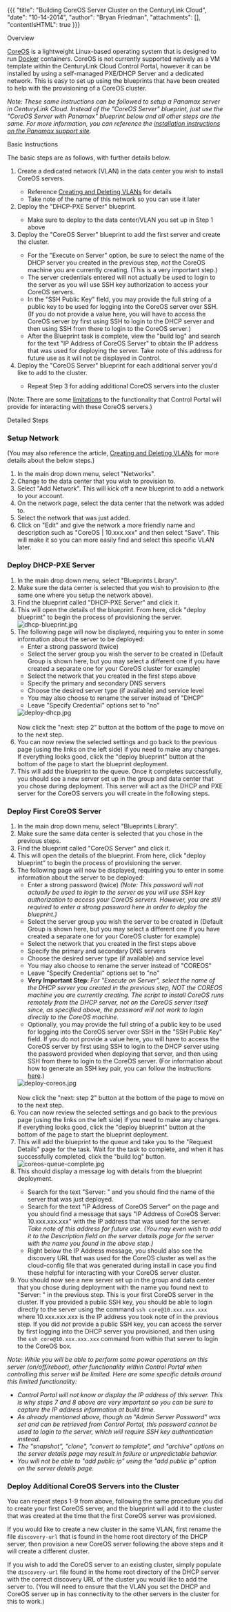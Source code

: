 {{{
  "title": "Building CoreOS Server Cluster on the CenturyLink Cloud",
  "date": "10-14-2014",
  "author": "Bryan Friedman",
  "attachments": [],
  "contentIsHTML": true
}}}

Overview
<p><a href="https://coreos.com/" target="_blank">CoreOS</a>&nbsp;is a lightweight Linux-based operating system that is designed to run&nbsp;<a href="https://www.docker.io/" target="_blank">Docker</a>&nbsp;containers. CoreOS is not currently supported natively
  as a VM template within the CenturyLink Cloud Control Portal, however it can be installed by using a self-managed PXE/DHCP Server and a dedicated network. This is easy to set up using the blueprints that have been created to help with the provisioning
  of a CoreOS cluster.</p>
<p><em>Note: These same instructions can be followed to setup a Panamax server in CenturyLink Cloud. Instead of the "CoreOS Server" blueprint, just use the "CoreOS Server with Panamax" blueprint below and all other steps are the same. For more information, you can reference the <a href="https://github.com/CenturyLinkLabs/panamax-ui/wiki/Installing-Panamax#centurylink-cloud" target="_blank">installation instructions on the Panamax support site</a>.</em>
</p>
Basic Instructions
<p>The basic steps are as follows, with further details below.</p>
<ol>
  <li>Create a dedicated network (VLAN) in the data center you wish to install CoreOS servers.</li>
  <ul>
    <li>Reference&nbsp;<a href="https://t3n.zendesk.com/entries/21806469-Creating-and-Deleting-VLANs">Creating and Deleting VLANs</a>&nbsp;for details</li>
    <li>Take note of the name of this network so you can use it later</li>
  </ul>
  <li>Deploy the "DHCP-PXE Server" blueprint.</li>
  <ul>
    <li>Make sure to deploy to the data center/VLAN you set up in Step 1 above</li>
  </ul>
  <li>Deploy the "CoreOS Server" blueprint to add the first server and create the cluster.</li>
  <ul>
    <li>For the "Execute on Server" option, be sure to select the name of the DHCP server you created in the previous step, <em>not</em> the CoreOS machine you are currently creating. (This is a very important step.)<strong><br /></strong>
    </li>
    <li>The server credentials entered will not actually be used to login to the server as you will use SSH key authorization to access your CoreOS servers.</li>
    <li>In the "SSH Public Key" field, you may provide the full string of a public key to be used for logging into the CoreOS server over SSH. (If you do not provide a value here, you will have to access the CoreOS server by first using SSH to login to the
      DHCP server and then using SSH from there to login to the CoreOS server.)</li>
    <li>After the Blueprint task is complete, view the "build log" and search for the text "IP Address of CoreOS Server" to obtain the IP address that was used for deploying the server.&nbsp;Take note of this address for future use as it will not be displayed
      in Control.</li>
  </ul>
  <li>Deploy the "CoreOS Server" blueprint for each additional server you'd like to add to the cluster.</li>
  <ul>
    <li>Repeat Step 3 for adding additional CoreOS servers into the cluster</li>
  </ul>
</ol>
<p>(Note: There are some <a href="#limitations">limitations</a>&nbsp;to the functionality that Control Portal will provide for interacting with these CoreOS servers.)</p>
Detailed Steps
<h3>Setup Network</h3>
<p>(You may also reference the article, <a href="https://t3n.zendesk.com/entries/21806469-Creating-and-Deleting-VLANs">Creating and Deleting VLANs</a> for more details about the below steps.)</p>
<ol>
  <li>In the main drop down menu, select "Networks".</li>
  <li>Change to the data center that you wish to provision to.</li>
  <li>Select "Add Network".&nbsp;This will kick off a new blueprint to add a network to your account.<strong><br /></strong>
  </li>
  <li>On the network page, select the data center that the network was added to.</li>
  <li>Select the network that was just added.</li>
  <li>Click on "Edit" and give the network a more friendly name and description such as "CoreOS | 10.xxx.xxx" and then select "Save". This will make it&nbsp;so you can more easily find and select this specific VLAN later.&nbsp;</li>
</ol>
<h3>Deploy DHCP-PXE Server</h3>
<ol>
  <li>In the main drop down menu, select "Blueprints Library".</li>
  <li>Make sure the data center is selected that you wish to provision to (the same one where you setup the network above).</li>
  <li>Find the blueprint called "DHCP-PXE Server" and click it.</li>
  <li>This will open the details of the blueprint. From here, click "deploy blueprint" to begin the process of provisioning the server.
    <br /><img src="https://t3n.zendesk.com/attachments/token/MLQZWQ2O9TaKVmU43Vlk11Arl/?name=dhcp-blueprint.jpg" alt="dhcp-blueprint.jpg" />
  </li>
  <li>The following page will now be displayed, requiring you to enter in some information about the server to be deployed:
    <ul>
      <li>Enter a strong password (twice)</li>
      <li>Select the server group you wish the server to be created in (Default Group is shown here, but you may select a different one if you have created a separate one for your CoreOS cluster for example)</li>
      <li>Select the network that you created in the first steps above</li>
      <li>Specify the primary and secondary DNS servers</li>
      <li>Choose the desired server type (if available) and service level</li>
      <li>You may also choose to rename the server instead of "DHCP"</li>
      <li>Leave "Specify Credential" options set to "no"</li>
    </ul>
    <img src="https://t3n.zendesk.com/attachments/token/dvPRI9TUAVdhfeXGfJVBGvfqt/?name=deploy-dhcp.jpg" alt="deploy-dhcp.jpg" />
    <br />
    <br />Now click the "next: step 2" button at the bottom of the page to move on to the next step.</li>
  <li>You can now review the selected settings and go back to the previous page (using the links on the left side) if you need to make any changes. If everything looks good, click the "deploy blueprint" button at the bottom of the page to start the blueprint
    deployment.</li>
  <li>This will add the blueprint to the queue. Once it completes successfully, you should see a new server set up in the group and data center that you chose during deployment. This server will act as the DHCP and PXE server for the CoreOS servers you will
    create in the following steps.</li>
</ol>
<h3>Deploy First CoreOS Server</h3>
<ol>
  <li>In the main drop down menu, select "Blueprints Library".</li>
  <li>Make sure the same data center is selected that you chose in the previous steps.</li>
  <li>Find the blueprint called "CoreOS Server" and click it.</li>
  <li>This will open the details of the blueprint. From here, click "deploy blueprint" to begin the process of provisioning the server.</li>
  <li>The following page will now be displayed, requiring you to enter in some information about the server to be deployed:
    <ul>
      <li>Enter a strong password (twice) <em>(Note: This password will not actually be used to login to the server as you will use SSH key authorization to access your CoreOS servers. However, you are still required to enter a strong password here in order to deploy the blueprint.)</em>
      </li>
      <li>Select the server group you wish the server to be created in (Default Group is shown here, but you may select a different one if you have created a separate one for your CoreOS cluster for example)</li>
      <li>Select the network that you created in the first steps above</li>
      <li>Specify the primary and secondary DNS servers</li>
      <li>Choose the desired server type (if available) and service level</li>
      <li>You may also choose to rename the server instead of "COREOS"</li>
      <li>Leave "Specify Credential" options set to "no"</li>
      <li><strong>Very Important Step: </strong><em>For "Execute on Server", select the name of the DHCP server you created in the previous step, NOT the COREOS machine you are currently creating. The script to install CoreOS runs remotely from the DHCP server, not on the CoreOS server itself since, as specified above, the password will not work to login directly to the CoreOS machine.</em>
      </li>
      <li>Optionally, you may provide the full string of a public key to be used for logging into the CoreOS server over SSH in the "SSH Public Key" field. If you do not provide a value here, you will have to access the CoreOS server by first using SSH to
        login to the DHCP server using the password provided when deploying that server, and then using SSH from there to login to the CoreOS server. (For information about how to generate an SSH key pair, you can follow the instructions <a href="http://git-scm.com/book/en/Git-on-the-Server-Generating-Your-SSH-Public-Key"
        target="_blank">here</a>.)</li>
    </ul>
    <img src="https://t3n.zendesk.com/attachments/token/iKZpCmjII9uDEDeIC8Vgcq5zR/?name=deploy-coreos.jpg" alt="deploy-coreos.jpg" />
    <br />
    <br />Now click the "next: step 2" button at the bottom of the page to move on to the next step.</li>
  <li>You can now review the selected settings and go back to the previous page (using the links on the left side) if you need to make any changes. If everything looks good, click the "deploy blueprint" button at the bottom of the page to start the blueprint
    deployment.</li>
  <li>This will add the blueprint to the queue and take you to the "Request Details" page for the task. Wait for the task to complete, and when it has successfully completed, click the "build log" button.
    <br /><img src="https://t3n.zendesk.com/attachments/token/f3AJo1wpUfS8qi2wbJUembvhh/?name=coreos-queue-complete.jpg" alt="coreos-queue-complete.jpg" />
  </li>
  <li>This should display a message log with details from the blueprint deployment.</li>
  <ul>
    <li>Search for the text "Server: " and you should find the name of the server that was just deployed.</li>
    <li>Search for the text "IP Address of CoreOS Server" on the page and you should find a message that says "IP Address of CoreOS Server: 10.xxx.xxx.xxx" with the IP address that was used for the server. <em>Take note of this address for future use. (You may even wish to add it to the Description field on the server details page for the server with the name you found in the above step.)</em>
    </li>
    <li>Right below the IP Address message, you should also see the discovery URL that was used for the CoreOS cluster as well as the cloud-config file that was generated during install in case you find these helpful for interacting with your CoreOS server
      cluster.&nbsp;</li>
  </ul>
  <li>You should now see a new server set up in the group and data center that you chose during deployment with the name you found next to "Server: " in the previous step. This is your first CoreOS server in the cluster. If you provided a public SSH key,
    you should be able to login directly to the server using the command <code>ssh core@10.xxx.xxx.xxx</code> where 10.xxx.xxx.xxx is the IP address you took note of in the previous step. If you did <em>not</em> provide a public SSH key, you can access
    the server by first logging into the DHCP server you provisioned, and then using the <code>ssh core@10.xxx.xxx.xxx</code> command from within that server to login to the CoreOS box.</li>
</ol>
<p>
  <a name="limitations"></a>
</p>
<p><em>Note: While y<em>ou will be able to perform some power operations on this server (on/off/reboot), other f</em>unctionality within Control Portal when controlling this server will be limited. Here are some specific details around this limited functionality:</em>
</p>
<ul>
  <li><em>Control Portal will not know or display the IP address of this server. This is why steps 7 and 8 above are very important so you can be sure to capture the IP address information at build time.</em>
  </li>
  <li><em>As already mentioned above, though an "Admin Server Password" was set and can be retrieved from Control Portal, this password cannot be used to login to the server, which will require SSH key authentication instead.</em>
  </li>
  <li><em>The "snapshot", "clone", "convert to template", and "archive" options on the server details page may result in failure or unpredictable behavior.</em>
  </li>
  <li><em>You will not be able to "add public ip" using the "add public ip" option on the server details page.&nbsp;</em>
  </li>
</ul>
<h3>Deploy Additional CoreOS Servers into the Cluster</h3>
<p>You can repeat steps 1-9 from above, following the same procedure you did to create your first CoreOS server, and the blueprint will add it to the cluster that was created at the time that the first CoreOS server was provisioned.</p>
<p>If you would like to create a new cluster in the same VLAN, first rename the file <code>discovery-url</code> that is found in the home root directory of the DHCP server, then provision a new CoreOS server following the above steps and it will create a
  different cluster.</p>
<p>If you wish to add the CoreOS server to an existing cluster, simply populate the <code>discovery-url</code> file found in the home root directory of the DHCP server with the correct discovery URL of the cluster you would like to add the server to. (You
  will need to ensure that the VLAN you set the DHCP and CoreOS server up in has connectivity to the other servers in the cluster for this to work.)</p>